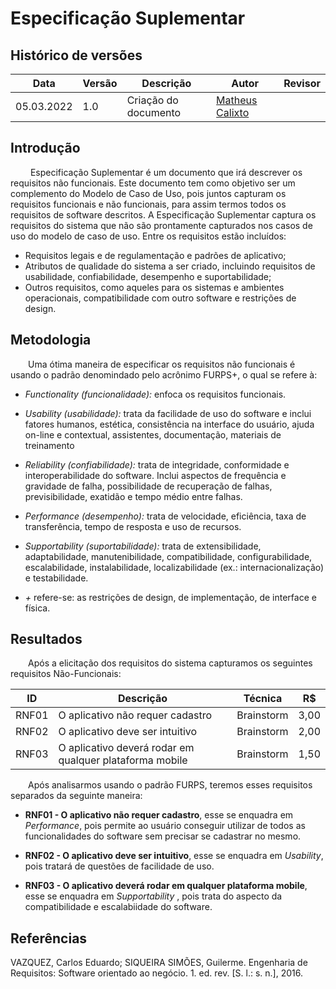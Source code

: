 # Especificação Suplementar

## Histórico de versões
| Data       | Versão | Descrição            | Autor                                            | Revisor |
| ---------- | ------ | -------------------- | ------------------------------------------------ | ------- |
| 05.03.2022 | 1.0    | Criação do documento | [Matheus Calixto](https://github.com/matheuscvp) |         |

## Introdução

&emsp;&emsp; Especificação Suplementar é um documento que irá descrever os requisitos não funcionais. Este documento tem como objetivo ser um complemento do Modelo de Caso de Uso, pois juntos capturam os requisitos funcionais e não funcionais, para assim termos todos os requisitos de software descritos. A Especificação Suplementar captura os requisitos do sistema que não são prontamente capturados nos casos de uso do modelo de caso de uso. Entre os requisitos estão incluídos:

- Requisitos legais e de regulamentação e padrões de aplicativo;
- Atributos de qualidade do sistema a ser criado, incluindo requisitos de usabilidade, confiabilidade, desempenho e suportabilidade;
- Outros requisitos, como aqueles para os sistemas e ambientes operacionais, compatibilidade com outro software e restrições de design.

## Metodologia

&emsp;&emsp;Uma ótima maneira de especificar os requisitos não funcionais é usando o padrão denomindado pelo acrônimo FURPS+, o qual se refere à:

- *Functionality (funcionalidade):* enfoca os requisitos funcionais.

- *Usability (usabilidade):* trata da facilidade de uso do software e inclui fatores humanos, estética, consistência na interface do usuário, ajuda on-line e contextual, assistentes, documentação, materiais de treinamento

- *Reliability (confiabilidade):* trata de integridade, conformidade e interoperabilidade do software. Inclui aspectos de frequência e gravidade de falha, possibilidade de recuperação de falhas, previsibilidade, exatidão e tempo médio entre falhas.

- *Performance (desempenho):*  trata de velocidade, eficiência, taxa de transferência, tempo de resposta e uso de recursos.

- *Supportability (suportabilidade):* trata de extensibilidade, adaptabilidade, manutenibilidade, compatibilidade, configurabilidade, escalabilidade, instalabilidade, localizabilidade (ex.: internacionalização) e testabilidade.

- *+* refere-se: as restrições de design, de implementação, de interface e física.


## Resultados

&emsp;&emsp;Após a elicitação dos requisitos do sistema capturamos os seguintes requisitos Não-Funcionais:

| ID    | Descrição                                               | Técnica    | R$   |
| ----- | ------------------------------------------------------- | ---------- | ---- |
| RNF01 | O aplicativo não requer cadastro                        | Brainstorm | 3,00 |
| RNF02 | O aplicativo deve ser intuitivo                         | Brainstorm | 2,00 |
| RNF03 | O aplicativo deverá rodar em qualquer plataforma mobile | Brainstorm | 1,50 |

&emsp;&emsp;Após analisarmos usando o padrão FURPS, teremos esses requisitos separados da seguinte maneira:

- <strong>RNF01 - O aplicativo não requer cadastro</strong>, esse se enquadra em *Performance*, pois permite ao usuário conseguir utilizar de todos as funcionalidades do software sem precisar se cadastrar no mesmo.

- <strong>RNF02 - O aplicativo deve ser intuitivo</strong>, esse se enquadra em *Usability*, pois tratará de questões de facilidade de uso.

- <strong>RNF03 - O aplicativo deverá rodar em qualquer plataforma mobile</strong>,  esse se enquadra em *Supportability* , pois trata do aspecto da compatibilidade e escalabiidade do software.

## Referências

VAZQUEZ, Carlos Eduardo; SIQUEIRA SIMÕES, Guilerme. Engenharia de Requisitos: Software orientado ao negócio. 1. ed. rev. [S. l.: s. n.], 2016.